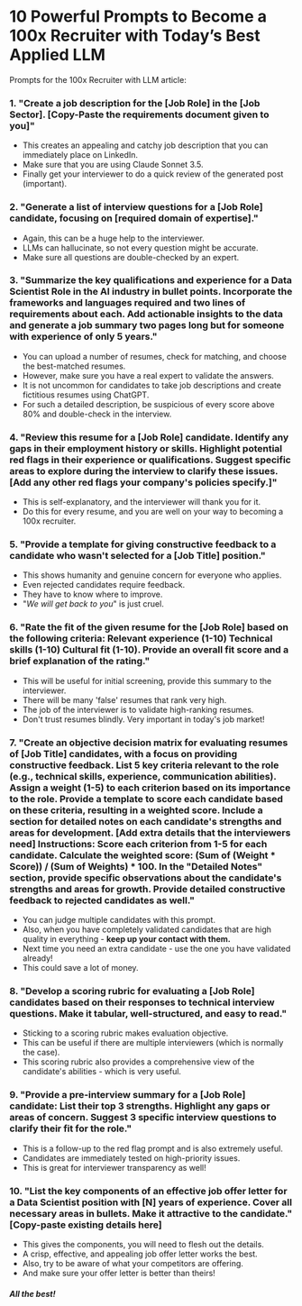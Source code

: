 # 10 Powerful Prompts to Become a 100x Recruiter with Today’s Best Applied LLM
Prompts for the 100x Recruiter with LLM article:

### 1. "Create a job description for the [Job Role] in the [Job Sector]. [Copy-Paste the requirements document given to you]"
* This creates an appealing and catchy job description that you can immediately place on LinkedIn.
* Make sure that you are using Claude Sonnet 3.5.
* Finally get your interviewer to do a quick review of the generated post (important).

### 2. "Generate a list of interview questions for a [Job Role] candidate, focusing on [required domain of expertise]."
* Again, this can be a huge help to the interviewer.
* LLMs can hallucinate, so not every question might be accurate.
* Make sure all questions are double-checked by an expert.

### 3. "Summarize the key qualifications and experience for a Data Scientist Role in the AI industry in bullet points. Incorporate the frameworks and languages required and two lines of requirements about each. Add actionable insights to the data and generate a job summary two pages long but for someone with experience of only 5 years."
* You can upload a number of resumes, check for matching, and choose the best-matched resumes.
* However, make sure you have a real expert to validate the answers.
* It is not uncommon for candidates to take job descriptions and create fictitious resumes using ChatGPT.
* For such a detailed description, be suspicious of every score above 80% and double-check in the interview.

### 4. "Review this resume for a [Job Role] candidate. Identify any gaps in their employment history or skills. Highlight potential red flags in their experience or qualifications. Suggest specific areas to explore during the interview to clarify these issues. [Add any other red flags your company's policies specify.]"
* This is self-explanatory, and the interviewer will thank you for it.
* Do this for every resume, and you are well on your way to becoming a 100x recruiter.
 
### 5. "Provide a template for giving constructive feedback to a candidate who wasn't selected for a [Job Title] position."
* This shows humanity and genuine concern for everyone who applies.
* Even rejected candidates require feedback.
* They have to know where to improve.
* "_We will get back to you_" is just cruel.

### 6. "Rate the fit of the given resume for the [Job Role] based on the following criteria: Relevant experience (1-10) Technical skills (1-10) Cultural fit (1-10). Provide an overall fit score and a brief explanation of the rating."
* This will be useful for initial screening, provide this summary to the interviewer.
* There will be many 'false' resumes that rank very high.
* The job of the interviewer is to validate high-ranking resumes.
* Don't trust resumes blindly. Very important in today's job market!

### 7. "Create an objective decision matrix for evaluating resumes of [Job Title] candidates, with a focus on providing constructive feedback. List 5 key criteria relevant to the role (e.g., technical skills, experience, communication abilities). Assign a weight (1-5) to each criterion based on its importance to the role. Provide a template to score each candidate based on these criteria, resulting in a weighted score. Include a section for detailed notes on each candidate's strengths and areas for development. [Add extra details that the interviewers need] Instructions: Score each criterion from 1-5 for each candidate. Calculate the weighted score: (Sum of (Weight * Score)) / (Sum of Weights) * 100. In the "Detailed Notes" section, provide specific observations about the candidate's strengths and areas for growth. Provide detailed constructive feedback to rejected candidates as well."
* You can judge multiple candidates with this prompt.
* Also, when you have completely validated candidates that are high quality in everything - **keep up your contact with them.**
* Next time you need an extra candidate - use the one you have validated already!
* This could save a lot of money.

### 8. "Develop a scoring rubric for evaluating a [Job Role] candidates based on their responses to technical interview questions. Make it tabular, well-structured, and easy to read."
* Sticking to a scoring rubric makes evaluation objective.
* This can be useful if there are multiple interviewers (which is normally the case).
* This scoring rubric also provides a comprehensive view of the candidate's abilities - which is very useful.

### 9. "Provide a pre-interview summary for a [Job Role] candidate: List their top 3 strengths. Highlight any gaps or areas of concern. Suggest 3 specific interview questions to clarify their fit for the role."
* This is a follow-up to the red flag prompt and is also extremely useful.
* Candidates are immediately tested on high-priority issues.
* This is great for interviewer transparency as well!

### 10. "List the key components of an effective job offer letter for a Data Scientist position with [N] years of experience.  Cover all necessary areas in bullets. Make it attractive to the candidate." [Copy-paste existing details here]
* This gives the components, you will need to flesh out the details.
* A crisp, effective, and appealing job offer letter works the best.
* Also, try to be aware of what your competitors are offering.
* And make sure your offer letter is better than theirs!

##### All the best!


